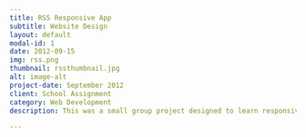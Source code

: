 ```yaml
---
title: RSS Responsive App
subtitle: Website Design
layout: default
modal-id: 1
date: 2012-09-15
img: rss.png
thumbnail: rssthumbnail.jpg
alt: image-alt
project-date: September 2012
client: School Assignment
category: Web Development
description: This was a small group project designed to learn responsive design techniques and how to use json to parse XML data using JSON and AJAX.

---
```

